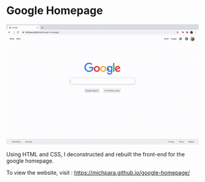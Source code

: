 # **Google Homepage**

![](gifs/google-homepage.gif)

Using HTML and CSS, I deconstructed and rebuilt the front-end for the google homepage.

To view the website, visit : https://michpara.github.io/google-homepage/
